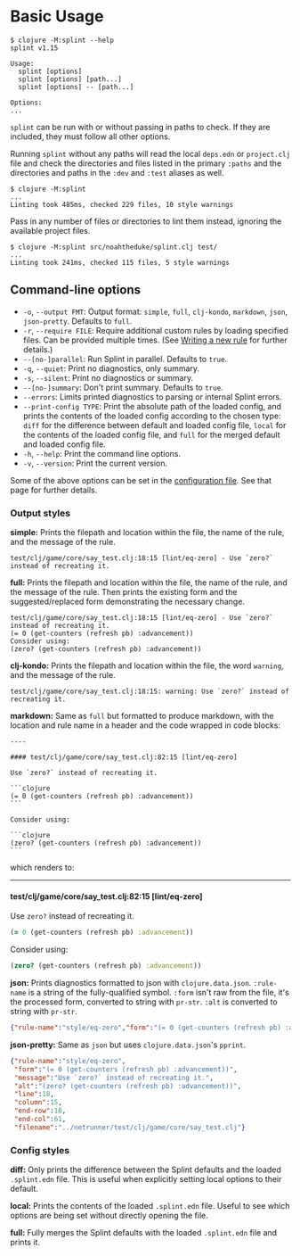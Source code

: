 # Basic Usage

```text
$ clojure -M:splint --help
splint v1.15

Usage:
  splint [options]
  splint [options] [path...]
  splint [options] -- [path...]

Options:
...
```

`splint` can be run with or without passing in paths to check. If they are included, they must follow all other options.

Running `splint` without any paths will read the local `deps.edn` or `project.clj` file and check the directories and files listed in the primary `:paths` and the directories and paths in the `:dev` and `:test` aliases as well.

```text
$ clojure -M:splint
...
Linting took 485ms, checked 229 files, 10 style warnings
```

Pass in any number of files or directories to lint them instead, ignoring the available project files.

```text
$ clojure -M:splint src/noahtheduke/splint.clj test/
...
Linting took 241ms, checked 115 files, 5 style warnings
```

## Command-line options

* `-o`, `--output FMT`: Output format: `simple`, `full`, `clj-kondo`, `markdown`, `json`, `json-pretty`. Defaults to `full`.
* `-r`, `--require FILE`: Require additional custom rules by loading specified files. Can be provided multiple times. (See [Writing a new rule](rules.md#writing-a-new-rule) for further details.)
* `--[no-]parallel`: Run Splint in parallel. Defaults to `true`.
* `-q`, `--quiet`: Print no diagnostics, only summary.
* `-s`, `--silent`: Print no diagnostics or summary.
* `--[no-]summary`: Don't print summary. Defaults to `true`.
* `--errors`: Limits printed diagnostics to parsing or internal Splint errors.
* `--print-config TYPE`: Print the absolute path of the loaded config, and prints the contents of the loaded config according to the chosen type: `diff` for the difference between default and loaded config file, `local` for the contents of the loaded config file, and `full` for the merged default and loaded config file.
* `-h`, `--help`: Print the command line options.
* `-v`, `--version`: Print the current version.

Some of the above options can be set in the [configuration file](configuration.md). See that page for further details.

### Output styles

**simple:**
Prints the filepath and location within the file, the name of the rule, and the message of the rule.

```text
test/clj/game/core/say_test.clj:18:15 [lint/eq-zero] - Use `zero?` instead of recreating it.
```

**full:**
Prints the filepath and location within the file, the name of the rule, and the message of the rule. Then prints the existing form and the suggested/replaced form demonstrating the necessary change.

```text
test/clj/game/core/say_test.clj:18:15 [lint/eq-zero] - Use `zero?` instead of recreating it.
(= 0 (get-counters (refresh pb) :advancement))
Consider using:
(zero? (get-counters (refresh pb) :advancement))
```

**clj-kondo:**
Prints the filepath and location within the file, the word `warning`, and the message of the rule.

```text
test/clj/game/core/say_test.clj:18:15: warning: Use `zero?` instead of recreating it.
```

**markdown:**
Same as `full` but formatted to produce markdown, with the location and rule name in a header and the code wrapped in code blocks:

    ----

    #### test/clj/game/core/say_test.clj:82:15 [lint/eq-zero]

    Use `zero?` instead of recreating it.

    ```clojure
    (= 0 (get-counters (refresh pb) :advancement))
    ```

    Consider using:

    ```clojure
    (zero? (get-counters (refresh pb) :advancement))
    ```

which renders to:

----

#### test/clj/game/core/say_test.clj:82:15 [lint/eq-zero]

Use `zero?` instead of recreating it.

```clojure
(= 0 (get-counters (refresh pb) :advancement))
```

Consider using:

```clojure
(zero? (get-counters (refresh pb) :advancement))
```

**json:**
Prints diagnostics formatted to json with `clojure.data.json`. `:rule-name` is a string of the fully-qualified symbol. `:form` isn't raw from the file, it's the processed form, converted to string with `pr-str`. `:alt` is converted to string with `pr-str`.

```json
{"rule-name":"style/eq-zero","form":"(= 0 (get-counters (refresh pb) :advancement))","message":"Use `zero?` instead of recreating it.","alt":"(zero? (get-counters (refresh pb) :advancement))","line":18,"column":15,"end-row":18,"end-col":61,"filename":"../netrunner/test/clj/game/core/say_test.clj"}
```

**json-pretty:**
Same as `json` but uses `clojure.data.json`'s `pprint`.

```json
{"rule-name":"style/eq-zero",
 "form":"(= 0 (get-counters (refresh pb) :advancement))",
 "message":"Use `zero?` instead of recreating it.",
 "alt":"(zero? (get-counters (refresh pb) :advancement))",
 "line":18,
 "column":15,
 "end-row":18,
 "end-col":61,
 "filename":"../netrunner/test/clj/game/core/say_test.clj"}
```

### Config styles

**diff:**
Only prints the difference between the Splint defaults and the loaded `.splint.edn` file. This is useful when explicitly setting local options to their default.

**local:**
Prints the contents of the loaded `.splint.edn` file. Useful to see which options are being set without directly opening the file.

**full:**
Fully merges the Splint defaults with the loaded `.splint.edn` file and prints it.
